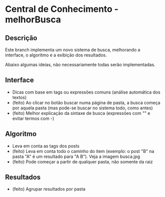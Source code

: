 # Central de Conhecimento - melhorBusca

## Descrição
Este branch implementa um novo sistema de busca, melhorando a interface, o algoritmo e a exibição dos resultados.

Abaixo algumas ideias, não necessariamente todas serão implementadas.

## Interface
* Dicas com base em tags ou expressões comuns (análise automática dos textos)
* (feito) Ao clicar no botão buscar numa página de pasta, a busca começa por aquela pasta (mas pode-se buscar no sistema todo, como antes)
* (feito) Melhor explicação da sintaxe de busca (expressões com "" e evitar termos com -)

## Algoritmo
* Leva em conta as tags dos posts
* (feito) Leva em conta todo o caminho do item (exemplo: o post "B" na pasta "A" é um resultado para "A B"). Veja a imagem busca.jpg
* (feito) Pode começar a partir de qualquer pasta, não somente da raiz

## Resultados
* (feito) Agrupar resultados por pasta
